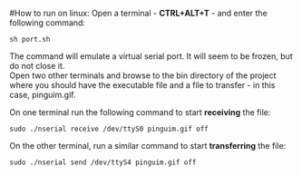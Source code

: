 #How to run on linux:
Open a terminal - **CTRL+ALT+T** - and enter the following command:
```
sh port.sh
```
The command will emulate a virtual serial port. It will seem to be frozen, but do not close it.  
Open two other terminals and browse to the bin directory of the project where you should have the executable file and a file to transfer - in this case, pinguim.gif.

On one terminal run the following command to start **receiving** the file:
```
sudo ./nserial receive /dev/ttyS0 pinguim.gif off
```

On the other terminal, run a similar command to start **transferring** the file:
```
sudo ./nserial send /dev/ttyS4 pinguim.gif off
```
